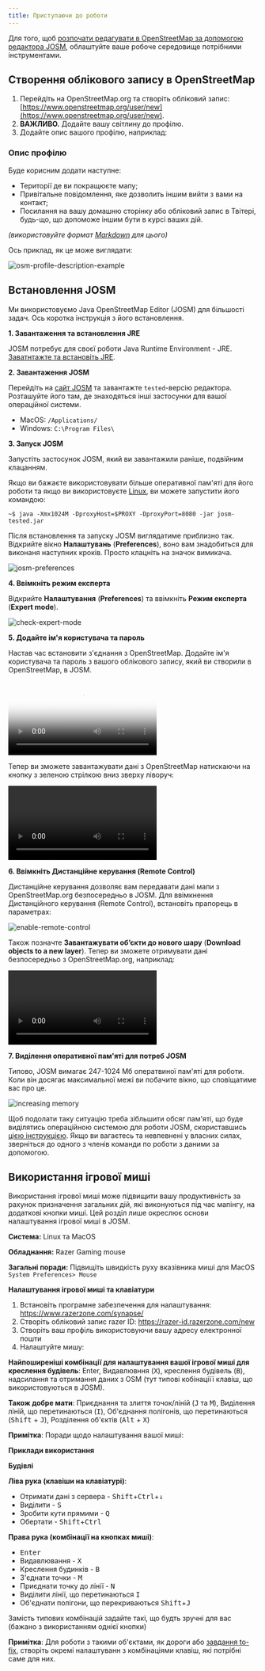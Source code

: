 ```yaml
---
title: Приступаючи до роботи
---
```


Для того, щоб [розпочати редагувати в OpenStreetMap за допомогою редактора JOSM](https://www.mapbox.com/blog/making-the-most-josm/), облаштуйте ваше робоче середовище потрібними інструментами.

## Створення облікового запису в OpenStreetMap

1.  Перейдіть на OpenStreetMap.org та створіть обліковий запис: [https://www.openstreetmap.org/user/new](https://www.openstreetmap.org/user/new).
2.  **ВАЖЛИВО.** Додайте вашу світлину до профілю.
3.  Додайте опис вашого профілю, наприклад:

### Опис профілю

Буде корисним додати наступне:

-   Території де ви покращюєте мапу;
-   Привітальне повідомлення, яке дозволить іншим вийти з вами на контакт;
-   Посилання на вашу домашню сторінку або обліковий запис в Твітері, будь-що, що допоможе іншим бути в курсі ваших дій.

*(використовуйте формат [Markdown]( http://en.wikipedia.org/wiki/Markdown) для цього)*

Ось приклад, як це може виглядати:

![osm-profile-description-example]({{site.baseurl}}/images/osm-profile-description-example.png)

## Встановлення JOSM

Ми використовуємо Java OpenStreetMap Editor (JOSM) для більшості задач. Ось коротка інструкція з його встановлення.

**1. Завантаження та встановлення JRE**

JOSM потребує для своєї роботи Java Runtime Environment - JRE. [Заватнтажте та встановіть JRE]( http://www.oracle.com/technetwork/java/javase/downloads/jre8-downloads-2133155.html).

**2. Завантаження JOSM**

Перейдіть на [сайт JOSM](https://josm.openstreetmap.de/wiki/Download) та завантажте `tested`-версію редактора. Розташуйте його там, де знаходяться інші застосунки для вашої операційної системи.

-   MacOS: `/Applications/`
-   Windows: `C:\Program Files\`

**3. Запуск JOSM**

Запустіть застосунок JOSM, який ви завантажили раніше, подвійним клацанням.

Якщо ви бажаєте використовувати більше оперативної пам'яті для його роботи та якщо ви використовуєте [Linux](http://wiki.openstreetmap.org/wiki/JOSM/Linux), ви можете запустити його командою:

    ~$ java -Xmx1024M -DproxyHost=$PROXY -DproxyPort=8080 -jar josm-tested.jar

Після встановлення та запуску JOSM виглядатиме приблизно так. Відкрийте вікно **Налаштувань** (**Preferences**), воно вам знадобиться для виконаня наступних кроків. Просто клацніть на значок вимикача.

![josm-preferences]({{site.baseurl}}/uk/images/josm-preferences.png)

**4. Ввімкніть режим експерта**

Відкрийте **Налаштування** (**Preferences**) та ввімкніть **Режим експерта** (**Expert mode**).

![check-expert-mode]({{site.baseurl}}/uk/images/check-expert-mode.png)

**5. Додайте ім'я користувача та пароль**

Настав час встановити з'єднання з OpenStreetMap. Додайте ім'я користувача та пароль з вашого облікового запису, який ви створили в OpenStreetMap, в JOSM.

<!-- ![set-osm-username-and-password]({{site.baseurl}}/uk/images/set-osm-username-and-password.png) -->

<div class="video space-bottom4">
  <p>
    <video loop controls poster="{{site.baseurl}}/uk/images/set-osm-username-and-password.png">
      <source type="video/webm; codecs=vp8,vorbis" src="{{site.baseurl}}/uk/images/set-osm-username-and-password.webm"></source>
      <source type="video/mp4" src="{{site.baseurl}}/uk/images/set-osm-username-and-password.mov"></source>
      Your browser does not support the video element.
    </video>
  </p>
</div>

Тепер ви зможете завантажувати дані з OpenStreetMap натискаючи на кнопку з зеленою стрілкою вниз зверху ліворуч:

<div class="video space-bottom4">
  <p>
    <video autoplay loop>
      <source type="video/webm; codecs=vp8,vorbis" src="{{site.baseurl}}/uk/images/download-data.webm"></source>
      <source type="video/mp4" src="{{site.baseurl}}/uk/images/download-data.mov"></source>
      Your browser does not support the video element.
    </video>
  </p>
</div>

**6. Ввімкніть Дистанційне керування (Remote Control)**

Дистанційне керування дозволяє вам передавати дані мапи з OpenStreetMap.org безпосередньо в JOSM. Для ввімкнення Дистанційного керування (Remote Control), встановіть прапорець в параметрах:

![enable-remote-control]({{site.baseurl}}/uk/images/enable-remote-control.png)

Також позначте **Завантажувати об’єкти до нового шару** (**Download objects to a new layer**). Тепер ви зможете отримувати дані безпосередньо з  OpenStreetMap.org, наприклад:

<div class="video space-bottom4">
  <p>
    <video autoplay loop>
      <source type="video/webm; codecs=vp8,vorbis" src="{{site.baseurl}}/uk/images/retrieve-data.webm"></source>
      <source type="video/mp4" src="{{site.baseurl}}/uk/images/retrieve-data.mov"></source>
      Your browser does not support the video element.
    </video>
  </p>
</div>

**7. Виділення оперативної пам'яті для потреб JOSM**

Типово, JOSM вимагає 247-1024 Мб оператвиної пам'яті для роботи. Коли він досягає максимальної межі ви побачите вікно, що сповіщатиме вас про це.

![increasing memory]({{site.baseurl}}/uk/images/increasing-memory.png)

Щоб подолати таку ситуацію треба зібльшити обсяг пам'яті, що буде виділятись операційною системою для роботи JOSM, скориставшись [цією інструкцією](https://gist.github.com/jothirnadh/00352fff58ce2628cc4f#supply-parameters). Якщо ви вагаєтесь та невпевнені у власних силах, зверніться до одного з членів команди по роботи з даними за допомогою.

## Використання ігрової миші

Використання ігрової миші може підвищити вашу продуктивність за рахунок призначення загальних дій, які виконуються під час мапінгу, на додаткові кнопки миші. Цей розділ лише окреслює основи налаштування ігрової миші в JOSM.

**Система:** Linux та MacOS

**Обладнання:** Razer Gaming mouse

**Загальні поради:** Підвищіть швидкість руху вказівника миші для MacOS `System Preferences> Mouse`

**Налаштування ігрової миші та клавіатури**

1.  Встановіть програмне забезпечення для налаштування: <https://www.razerzone.com/synapse/>
2.  Створіть обліковий запис razer ID: <https://razer-id.razerzone.com/new>
3.  Створіть ваш профіль використовуючи вашу адресу електронної пошти
4.  Налаштуйте мишу:

**Найпоширеніші комбінації для налаштування вашої ігрової миші для креслення будівель**: Enter, Видавлювння (<kbd>X</kbd>), креслення будівель (<kbd>B</kbd>), надсилання та отримання даних з OSM (тут типові кобінаціїї клавіш, що використовуються в JOSM).

**Також добре мати**: Приєднання та злиття точок/ліній (<kbd>J</kbd> та <kbd>M</kbd>), Виділення ліній, що перетинаються (<kbd>I</kbd>), Об'єднання полігонів, що перетинаються (<kbd>Shift</kbd> + <kbd>J</kbd>), Розділення об'єктів (<kbd>Alt</kbd> + <kbd>X</kbd>)

**Примітка**: Поради щодо налаштування вашої миші:

**Приклади використання**

**Будівлі**

**Ліва рука (клавіши на клавіатурі)**:

*   Отримати дані з сервера - <kbd>Shift</kbd>+<kbd>Ctrl</kbd>+<kbd>↓</kbd>
*   Виділити - <kbd>S</kbd>
*   Зробити кути прямими - <kbd>Q</kbd>
*   Обертати - <kbd>Shift</kbd>+<kbd>Ctrl</kbd>

**Права рука (комбінації на кнопках миші)**:

*   <kbd>Enter</kbd>
*   Видавлювання - <kbd>X</kbd>
*   Креслення будинків - <kbd>B</kbd>
*   З'єднати точки - <kbd>M</kbd>
*   Приєднати точку до лінії - <kbd>N</kbd>
*   Виділити лінії, що перетинаються <kbd>I</kbd>
*   Об'єднати полігони, що перекриваються <kbd>Shift</kbd>+<kbd>J</kbd>

Замість типових комбінацій задайте такі, що будть зручні для вас (бажано з використанням однієї кнопки)

**Примітка**: Для роботи з такими об'єктами, як дороги або [завдання to-fix](https://osmlab.github.io/to-fix/), створіть окремі налаштуванн з комбінаціями клавіш, які потрібні саме для них.
